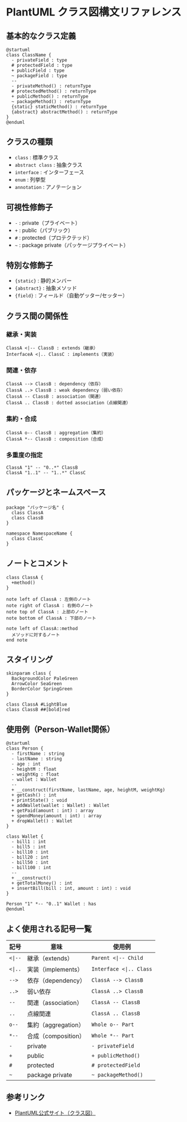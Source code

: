 # PlantUML クラス図構文リファレンス

## 基本的なクラス定義
```plantuml
@startuml
class ClassName {
  - privateField : type
  # protectedField : type
  + publicField : type
  ~ packageField : type
  --
  - privateMethod() : returnType
  # protectedMethod() : returnType
  + publicMethod() : returnType
  ~ packageMethod() : returnType
  {static} staticMethod() : returnType
  {abstract} abstractMethod() : returnType
}
@enduml
```

## クラスの種類
- `class` : 標準クラス
- `abstract class` : 抽象クラス
- `interface` : インターフェース
- `enum` : 列挙型
- `annotation` : アノテーション

## 可視性修飾子
- `-` : private（プライベート）
- `+` : public（パブリック）
- `#` : protected（プロテクテッド）
- `~` : package private（パッケージプライベート）

## 特別な修飾子
- `{static}` : 静的メンバー
- `{abstract}` : 抽象メソッド
- `{field}` : フィールド（自動ゲッター/セッター）

## クラス間の関係性

### 継承・実装
```plantuml
ClassA <|-- ClassB : extends（継承）
InterfaceA <|.. ClassC : implements（実装）
```

### 関連・依存
```plantuml
ClassA --> ClassB : dependency（依存）
ClassA ..> ClassB : weak dependency（弱い依存）
ClassA -- ClassB : association（関連）
ClassA .. ClassB : dotted association（点線関連）
```

### 集約・合成
```plantuml
ClassA o-- ClassB : aggregation（集約）
ClassA *-- ClassB : composition（合成）
```

### 多重度の指定
```plantuml
ClassA "1" -- "0..*" ClassB
ClassA "1..1" -- "1..*" ClassC
```

## パッケージとネームスペース
```plantuml
package "パッケージ名" {
  class ClassA
  class ClassB
}

namespace NamespaceName {
  class ClassC
}
```

## ノートとコメント
```plantuml
class ClassA {
  +method()
}

note left of ClassA : 左側のノート
note right of ClassA : 右側のノート
note top of ClassA : 上部のノート
note bottom of ClassA : 下部のノート

note left of ClassA::method
  メソッドに対するノート
end note
```

## スタイリング
```plantuml
skinparam class {
  BackgroundColor PaleGreen
  ArrowColor SeaGreen
  BorderColor SpringGreen
}

class ClassA #LightBlue
class ClassB ##[bold]red
```

## 使用例（Person-Wallet関係）
```plantuml
@startuml
class Person {
  - firstName : string
  - lastName : string
  - age : int
  - heightM : float
  - weightKg : float
  - wallet : Wallet
  --
  + __construct(firstName, lastName, age, heightM, weightKg)
  + getCash() : int
  + printState() : void
  + addWallet(wallet : Wallet) : Wallet
  + getPaid(amount : int) : array
  + spendMoney(amount : int) : array
  + dropWallet() : Wallet
}

class Wallet {
  - bill1 : int
  - bill5 : int
  - bill10 : int
  - bill20 : int
  - bill50 : int
  - bill100 : int
  --
  + __construct()
  + getTotalMoney() : int
  + insertBill(bill : int, amount : int) : void
}

Person "1" *-- "0..1" Wallet : has
@enduml
```

## よく使用される記号一覧

| 記号 | 意味 | 使用例 |
|------|------|---------|
| `<\|--` | 継承（extends） | `Parent <\|-- Child` |
| `<\|..` | 実装（implements） | `Interface <\|.. Class` |
| `-->` | 依存（dependency） | `ClassA --> ClassB` |
| `..>` | 弱い依存 | `ClassA ..> ClassB` |
| `--` | 関連（association） | `ClassA -- ClassB` |
| `..` | 点線関連 | `ClassA .. ClassB` |
| `o--` | 集約（aggregation） | `Whole o-- Part` |
| `*--` | 合成（composition） | `Whole *-- Part` |
| `-` | private | `- privateField` |
| `+` | public | `+ publicMethod()` |
| `#` | protected | `# protectedField` |
| `~` | package private | `~ packageMethod()` |

## 参考リンク
- [PlantUML公式サイト（クラス図）](https://plantuml.com/ja-dark/class-diagram)